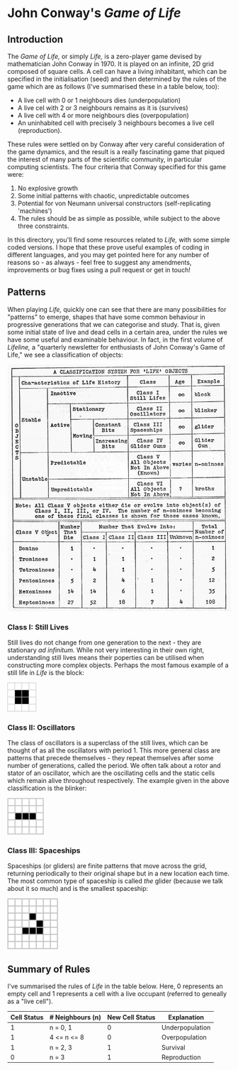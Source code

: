 # John Conway's _Game of Life_
   
## Introduction

   The _Game of Life,_ or simply _Life,_ is a zero-player game devised by mathematician John Conway in 1970. It is played on an infinite, 2D grid composed of square cells. A cell can have a living inhabitant, which can be specified in the initialisation (seed) and then determined by the rules of the game which are as follows (I've summarised these in a table below, too):
* A live cell with 0 or 1 neighbours dies (underpopulation)
* A live cel with 2 or 3 neighbours remains as it is (survives)
* A live cell with 4 or more neighbours dies (overpopulation)
* An uninhabited cell with precisely 3 neighbours becomes a live cell (reproduction).

These rules were settled on by Conway after very careful consideration of the game dynamics, and the result is a really fascinating game that piqued the interest of many parts of the scientific community, in particular computing scientists. The four criteria that Conway specified for this game were:
1. No explosive growth
2. Some initial patterns with chaotic, unpredictable outcomes
3. Potential for von Neumann universal constructors (self-replicating 'machines')
4. The rules should be as simple as possible, while subject to the above three constraints.

In this directory, you'll find some resources related to _Life,_ with some simple coded versions. I hope that these prove useful examples of coding in different languages, and you may get pointed here for any number of reasons so - as always - feel free to suggest any amendments, improvements or bug fixes using a pull request or get in touch!

## Patterns

When playing _Life,_ quickly one can see that there are many possibilities for "patterns" to emerge, shapes that have some common behaviour in progressive generations that we can categorise and study. That is, given some initial state of live and dead cells in a certain area, under the rules we have some useful and examinable behaviour. In fact, in the first volume of _Lifeline,_ a "quarterly newsletter for enthusiasts of John Conway's Game of Life," we see a classification of objects:

![Classification of Life Objects](/game-of-life/img/classification.jpg)

### Class I: Still Lives
Still lives do not change from one generation to the next - they are stationary _ad infinitum._ While not very interesting in their own right, understanding still lives means their poperties can be utilised when constructing more complex objects. Perhaps the most famous example of a still life in _Life_ is the block:

![Block](/game-of-life/img/block.png)

### Class II: Oscillators
The class of oscillators is a superclass of the still lives, which can be thought of as all the oscillators with period 1. This more general class are patterns that precede themselves - they repeat themselves after some number of generations, called the period. We often talk about a rotor and stator of an oscillator, which are the oscillating cells and the static cells which remain alive throughout respectively. The example given in the above classification is the blinker:

![Blinker](/game-of-life/img/blinker.gif)

### Class III: Spaceships
Spaceships (or gliders) are finite patterns that move across the grid, returning periodically to their original shape but in a new location each time. The most common type of spaceship is called _the_ glider (because we talk about it so much) and is the smallest spaceship:

![Glider](/game-of-life/img/glider.gif)


## Summary of Rules

I've summarised the rules of _Life_ in the table below. Here, 0 represents an empty cell and 1 represents a cell with a live occupant (referred to geneally as a "live cell").
   
| Cell Status | # Neighbours (n) | New Cell Status | Explanation     |
| ----------- | ---------------- | --------------- | --------------- |
|      1      |     n = 0, 1     |        0        | Underpopulation |
|      1      |    4 <= n <= 8   |        0        | Overpopulation  |
|      1      |     n = 2, 3     |        1        | Survival        |
|      0      |       n = 3      |        1        | Reproduction    |
